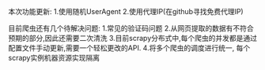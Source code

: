 本次功能更新:
1.使用随机UserAgent
2.使用代理IP(在github寻找免费代理IP)

目前爬虫还有几个待解决问题:
1.常见的验证码问题
2.从网页提取的数据有不符合预期的部分,因此还需要二次清洗
3.目前scrapy分布式中,每个爬虫的并发都是通过配置文件手动更新,需要一个轻松更改的API.
4.将多个爬虫的调度进行统一, 每个scrapy实例机器资源实现隔离
